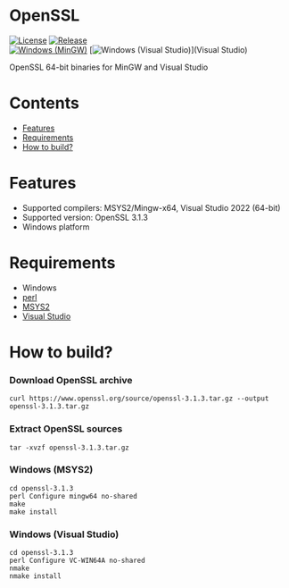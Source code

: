 # OpenSSL

[![License](https://img.shields.io/badge/License-MIT-green.svg)](LICENSE)
[![Release](https://img.shields.io/github/release/chronoxor/OpenSSL.svg?sort=semver)](https://github.com/chronoxor/OpenSSL/releases)
<br/>
[![Windows (MinGW)](https://img.shields.io/badge/Build-MinGW-4BC51D)](MinGW)
[![Windows (Visual Studio)](https://img.shields.io/badge/Build-VisualStudio-4BC51D)](Visual Studio)

OpenSSL 64-bit binaries for MinGW and Visual Studio

# Contents
  * [Features](#features)
  * [Requirements](#requirements)
  * [How to build?](#how-to-build)

# Features
* Supported compilers: MSYS2/Mingw-x64, Visual Studio 2022 (64-bit)
* Supported version: OpenSSL 3.1.3
* Windows platform

# Requirements
* Windows
* [perl](https://strawberryperl.com)
* [MSYS2](https://www.msys2.org)
* [Visual Studio](https://www.visualstudio.com)

# How to build?

### Download OpenSSL archive
```shell
curl https://www.openssl.org/source/openssl-3.1.3.tar.gz --output openssl-3.1.3.tar.gz
```

### Extract OpenSSL sources
```shell
tar -xvzf openssl-3.1.3.tar.gz
```

### Windows (MSYS2)
```shell
cd openssl-3.1.3
perl Configure mingw64 no-shared
make
make install
```

### Windows (Visual Studio)
```shell
cd openssl-3.1.3
perl Configure VC-WIN64A no-shared
nmake
nmake install
```
